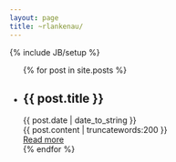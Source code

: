 ```yaml
---
layout: page
title: ~rlankenau/ 
---
```

{% include JB/setup %}

<ul class="posts">
  {% for post in site.posts %}
    <li>
	<H2>{{ post.title }}</H2> 
	<div>{{ post.date | date_to_string }}</div>
	<div>{{ post.content | truncatewords:200 }}</div>
	<div><a href="{{ BASE_PATH }}{{ post.url }}">Read more</a></div>
	</li>
  {% endfor %}
</ul>


